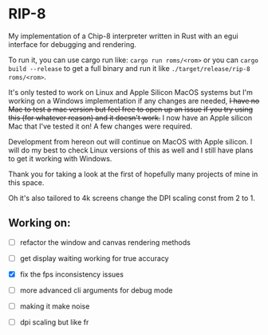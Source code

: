 # RIP-8

My implementation of a Chip-8 interpreter written in Rust with an egui interface for debugging and rendering.

To run it, you can use cargo run like: `cargo run roms/<rom>` or you can `cargo build --release` to get a full binary and run it like `./target/release/rip-8 roms/<rom>`.

It's only tested to work on Linux and Apple Silicon MacOS systems but I'm working on a Windows implementation if any changes are needed, ~~I have no Mac to test a mac version but feel free to open up an issue if you try using this (for whatever reason) and it doesn't work.~~ I now have an Apple silicon Mac that I've tested it on! A few changes were required.

Development from hereon out will continue on MacOS with Apple silicon. I will do my best to check Linux versions of this as well and I still have plans to get it working with Windows.

Thank you for taking a look at the first of hopefully many projects of mine in this space.

Oh it's also tailored to 4k screens change the DPI scaling const from 2 to 1.

## Working on:
- [ ] refactor the window and canvas rendering methods
- [ ] get display waiting working for true accuracy
- [x] fix the fps inconsistency issues
- [ ] more advanced cli arguments for debug mode
- [ ] making it make noise
- [ ] dpi scaling but like fr

